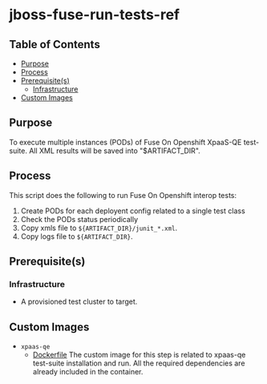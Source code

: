 # jboss-fuse-run-tests-ref<!-- omit from toc -->

## Table of Contents<!-- omit from toc -->
- [Purpose](#purpose)
- [Process](#process)
- [Prerequisite(s)](#prerequisite--s-)
  - [Infrastructure](#infrastructure)
- [Custom Images](#custom-images)

## Purpose

To execute multiple instances (PODs) of Fuse On Openshift XpaaS-QE test-suite. All XML results will be saved into "$ARTIFACT_DIR".

## Process

This script does the following to run Fuse On Openshift interop tests:
1. Create PODs for each deployent config related to a single test class
2. Check the PODs status periodically
2. Copy xmls file to `${ARTIFACT_DIR}/junit_*.xml`.
3. Copy logs file to `${ARTIFACT_DIR}`.

## Prerequisite(s)

### Infrastructure

- A provisioned test cluster to target.


## Custom Images

- `xpaas-qe`
  - [Dockerfile](https://github.com/jboss-fuse/fuse-xpaas-qe-container/blob/main/Dockerfile)
    The custom image for this step is related to xpaas-qe test-suite installation and run. All the required dependencies are already included in the container.